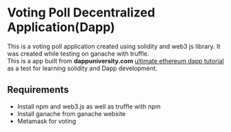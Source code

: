 # Voting Poll Decentralized Application(Dapp)

This is a voting poll application created using solidity and web3 js library. It was created while testing on ganache with truffle. <br>
This is a app built from <strong>dappuniversity.com</strong> [ultimate ethereum dapp tutorial](https://www.dappuniversity.com/articles/the-ultimate-ethereum-dapp-tutorial) as a test for learning solidity and Dapp development.

## Requirements

-   Install npm and web3.js as well as truffle with npm
-   Install ganache from ganache website
-   Metamask for voting
